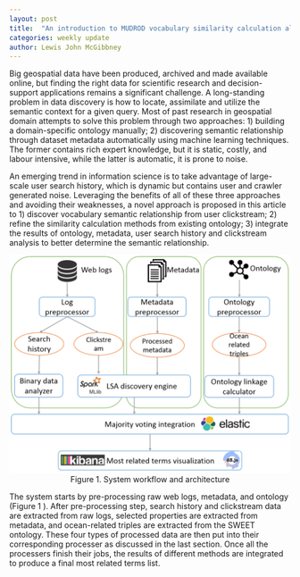 ```yaml
---
layout: post
title:  "An introduction to MUDROD vocabulary similarity calculation algorithm"
categories: weekly update
author: Lewis John McGibbney
---
```


Big geospatial data have been produced, archived and made available online, but finding the right data for scientific research and decision-support applications remains a significant challenge. A long-standing problem in data discovery is how to locate, assimilate and utilize the semantic context for a given query. Most of past research in geospatial domain attempts to solve this problem through two approaches: 1) building a domain-specific ontology  manually; 2) discovering semantic relationship through dataset metadata automatically using machine learning techniques. The former contains rich expert knowledge, but it is static, costly, and labour intensive, while the latter is automatic, it is prone to noise. 

An emerging trend in information science is to take advantage of large-scale user search history, which is dynamic but contains user and crawler generated noise. Leveraging the benefits of all of these three approaches and avoiding their weaknesses, a novel  approach is proposed in this article to 1) discover vocabulary semantic relationship from user clickstream; 2) refine the similarity calculation methods from existing ontology; 3) integrate the results of ontology, metadata, user search history and clickstream analysis to better determine the semantic relationship. 

<center>
	<img src="/images/vocabulary.png">
	Figure 1. System workflow and architecture
</center>


The system starts by pre-processing raw web logs, metadata, and ontology (Figure 1 ). After pre-processing step, search history and clickstream data are extracted from raw logs, selected properties are extracted from metadata, and ocean-related triples are extracted from the SWEET ontology. These four types of processed data are then put into their corresponding processer as discussed in the last section. Once all the processers finish their jobs, the results of different methods are integrated to produce a final most related terms list.

